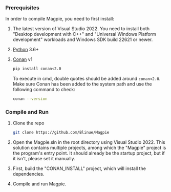 ### Prerequisites

In order to compile Magpie, you need to first install:

1. The latest version of Visual Studio 2022. You need to install both "Desktop development with C++" and "Universal Windows Platform development" workloads and Windows SDK build 22621 or newer.
2. [Python](https://www.python.org/) 3.6+
3. [Conan](https://conan.io/) v1

   ```bash
   pip install conan<2.0
   ```
   To execute in cmd, double quotes should be added around `conan<2.0`. Make sure Conan has been added to the system path and use the following command to check:
   ```bash
   conan --version
   ```

### Compile and Run

1. Clone the repo

   ```bash
   git clone https://github.com/Blinue/Magpie
   ```

2. Open the Magpie.sln in the root directory using Visual Studio 2022. This solution contains multiple projects, among which the "Magpie" project is the program's entry point. It should already be the startup project, but if it isn't, please set it manually.

3. First, build the "CONAN_INSTALL" project, which will install the dependencies.

4. Compile and run Magpie.
